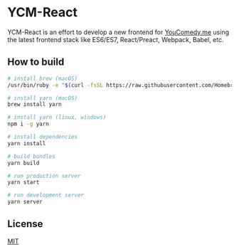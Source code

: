 # YCM-React
YCM-React is an effort to develop a new frontend for [YouComedy.me](http://youcomedy.me) using the latest frontend stack like ES6/ES7, React/Preact, Webpack, Babel, etc.

## How to build

```bash
# install brew (macOS)
/usr/bin/ruby -e "$(curl -fsSL https://raw.githubusercontent.com/Homebrew/install/master/install)"

# install yarn (macOS)
brew install yarn

# install yarn (linux, windows)
npm i -g yarn

# install dependencies
yarn install

# build bundles
yarn build

# run production server
yarn start

# run development server
yarn server
```

## License
[MIT](https://github.com/YouComedy/ycm-react/blob/master/LICENSE)